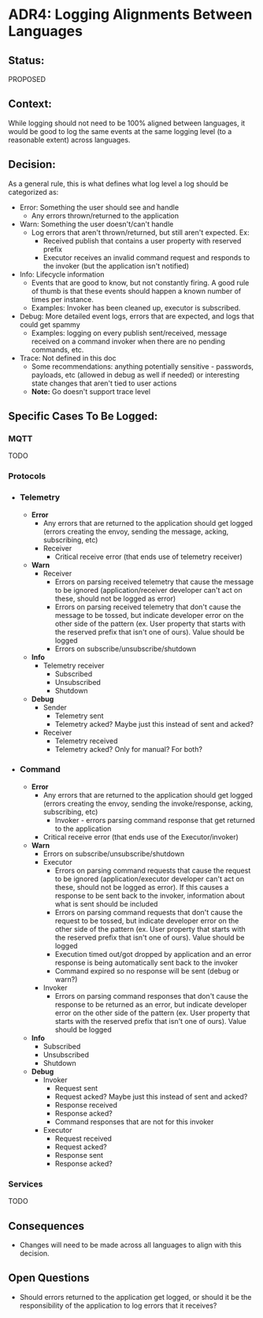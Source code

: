 # ADR4: Logging Alignments Between Languages

## Status: 

PROPOSED

## Context: 

While logging should not need to be 100% aligned between languages, it would be good to log the same events at the same logging level (to a reasonable extent) across languages.

## Decision: 

As a general rule, this is what defines what log level a log should be categorized as:
- Error: Something the user should see and handle
  - Any errors thrown/returned to the application
- Warn: Something the user doesn't/can't handle
  - Log errors that aren't thrown/returned, but still aren't expected. Ex:
    - Received publish that contains a user property with reserved prefix
    - Executor receives an invalid command request and responds to the invoker (but the application isn't notified)  
- Info: Lifecycle information
  - Events that are good to know, but not constantly firing. A good rule of thumb is that these events should happen a known number of times per instance.
  - Examples: Invoker has been cleaned up, executor is subscribed.
- Debug: More detailed event logs, errors that are expected, and logs that could get spammy
  - Examples: logging on every publish sent/received, message received on a command invoker when there are no pending commands, etc.
- Trace: Not defined in this doc
  - Some recommendations: anything potentially sensitive - passwords, payloads, etc (allowed in debug as well if needed) or interesting state changes that aren't tied to user actions
  - **Note:** Go doesn't support trace level

## Specific Cases To Be Logged:
### MQTT
TODO

### Protocols
  - ### Telemetry
    - **Error**
      - Any errors that are returned to the application should get logged (errors creating the envoy, sending the message, acking, subscribing, etc)
      - Receiver
        - Critical receive error (that ends use of telemetry receiver)
    - **Warn**
      - Receiver
        - Errors on parsing received telemetry that cause the message to be ignored (application/receiver developer can't act on these, should not be logged as error)
        - Errors on parsing received telemetry that don't cause the message to be tossed, but indicate developer error on the other side of the pattern (ex. User property that starts with the reserved prefix that isn't one of ours). Value should be logged
        - Errors on subscribe/unsubscribe/shutdown
    - **Info**
      - Telemetry receiver
        - Subscribed
        - Unsubscribed
        - Shutdown
    - **Debug**
      - Sender
        - Telemetry sent
        - Telemetry acked? Maybe just this instead of sent and acked?
      - Receiver
        - Telemetry received
        - Telemetry acked? Only for manual? For both?
  - ### Command
    - **Error**
      - Any errors that are returned to the application should get logged (errors creating the envoy, sending the invoke/response, acking, subscribing, etc)
        - Invoker - errors parsing command response that get returned to the application
      - Critical receive error (that ends use of the Executor/invoker)
    - **Warn**
      - Errors on subscribe/unsubscribe/shutdown
      - Executor
        - Errors on parsing command requests that cause the request to be ignored (application/executor developer can't act on these, should not be logged as error). If this causes a response to be sent back to the invoker, information about what is sent should be included
        - Errors on parsing  command requests that don't cause the request to be tossed, but indicate developer error on the other side of the pattern (ex. User property that starts with the reserved prefix that isn't one of ours). Value should be logged
        - Execution timed out/got dropped by application and an error response is being automatically sent back to the invoker
        - Command expired so no response will be sent (debug or warn?)
      - Invoker
        - Errors on parsing  command responses that don't cause the response to be returned as an error, but indicate developer error on the other side of the pattern (ex. User property that starts with the reserved prefix that isn't one of ours). Value should be logged
    - **Info**
      - Subscribed
      - Unsubscribed
      - Shutdown
    - **Debug**
      - Invoker
        - Request sent
        - Request acked? Maybe just this instead of sent and acked?
        - Response received
        - Response acked?
        - Command responses that are not for this invoker
      - Executor
        - Request received
        - Request acked?
        - Response sent
        - Response acked?
  
### Services
TODO


## Consequences

-   Changes will need to be made across all languages to align with this decision.

## Open Questions

-   Should errors returned to the application get logged, or should it be the responsibility of the application to log errors that it receives?
